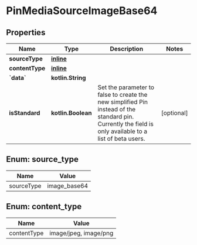 
# PinMediaSourceImageBase64

## Properties
Name | Type | Description | Notes
------------ | ------------- | ------------- | -------------
**sourceType** | [**inline**](#SourceType) |  | 
**contentType** | [**inline**](#ContentType) |  | 
**&#x60;data&#x60;** | **kotlin.String** |  | 
**isStandard** | **kotlin.Boolean** | Set the parameter to false to create the new simplified Pin instead of the standard pin. Currently the field is only available to a list of beta users. |  [optional]


<a id="SourceType"></a>
## Enum: source_type
Name | Value
---- | -----
sourceType | image_base64


<a id="ContentType"></a>
## Enum: content_type
Name | Value
---- | -----
contentType | image/jpeg, image/png



